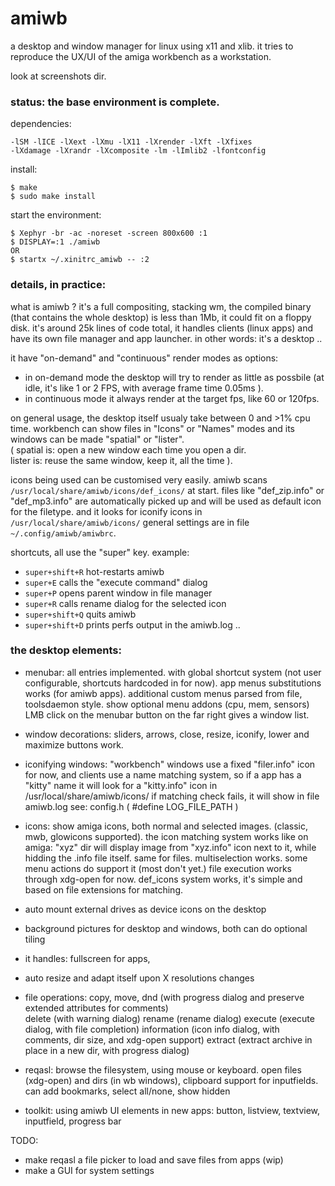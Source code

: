 # amiwb
a desktop and window manager for linux using x11 and xlib. 
it tries to reproduce the UX/UI of the amiga workbench
as a workstation. 

look at screenshots dir.

### status: the base environment is complete. 

dependencies:
```
-lSM -lICE -lXext -lXmu -lX11 -lXrender -lXft -lXfixes 
-lXdamage -lXrandr -lXcomposite -lm -lImlib2 -lfontconfig 
```

install:
```
$ make
$ sudo make install
```

start the environment:
```
$ Xephyr -br -ac -noreset -screen 800x600 :1
$ DISPLAY=:1 ./amiwb
OR
$ startx ~/.xinitrc_amiwb -- :2
```

### details, in practice:
what is amiwb ? it's a full compositing, stacking wm,
the compiled binary (that contains the whole desktop) is less than 1Mb, 
it could fit on a floppy disk. it's around 25k lines of code total, 
it handles clients (linux apps) and have its own file manager and app launcher.
in other words: it's a desktop ..

it have "on-demand" and "continuous" render modes as options:
- in on-demand mode the desktop will try to render as little as possbile 
  (at idle, it's like 1 or 2 FPS, with average frame time 0.05ms ).
- in continuous mode it always render at the target fps, like 60 or 120fps.

on general usage, the desktop itself usualy take between 0 and >1% cpu time.
workbench can show files in "Icons" or "Names" modes and its windows can be made
"spatial" or "lister".  
( spatial is: open a new window each time you open a dir.  
lister is: reuse the same window, keep it, all the time ).  

icons being used can be customised very easily. 
amiwb scans `/usr/local/share/amiwb/icons/def_icons/` at start.
files like "def_zip.info" or "def_mp3.info" are automatically picked up and
will be used as default icon for the filetype.
and it looks for iconify icons in  `/usr/local/share/amiwb/icons/`
general settings are in file `~/.config/amiwb/amiwbrc`.

shortcuts, all use the "super" key. 
example: 
- `super+shift+R` hot-restarts amiwb
- `super+E` calls the "execute command" dialog
- `super+P` opens parent window in file manager
- `super+R` calls rename dialog for the selected icon 
- `super+shift+Q` quits amiwb
- `super+shift+D` prints perfs output in the amiwb.log
..

### the desktop elements:

- menubar:
    all entries implemented. with global shortcut system (not user configurable, 
    shortcuts hardcoded in for now). 
    app menus substitutions works (for amiwb apps).
    additional custom menus parsed from file, toolsdaemon style. 
    show optional menu addons (cpu, mem, sensors) 
    LMB click on the menubar button on the far right gives a window list.

- window decorations:
    sliders, arrows, close, resize, iconify, lower and maximize buttons work. 

- iconifying windows:
    "workbench" windows use a fixed "filer.info" icon for now, and clients use 
    a name matching system, so if a app has a "kitty" name it will look for 
    a "kitty.info" icon in /usr/local/share/amiwb/icons/
    if matching check fails, it will show in file amiwb.log see:
    config.h ( #define LOG_FILE_PATH )

- icons:
    show amiga icons, both normal and selected images. 
    (classic, mwb, glowicons supported).
    the icon matching system works like on amiga: "xyz" dir will display image 
    from "xyz.info" icon next to it, while hidding the .info file itself. same for files. multiselection works. some menu actions do support it (most don't yet.)
    file execution works through xdg-open for now.
    def_icons system works, it's simple and based on file extensions for matching.

- auto mount external drives as device icons on the desktop 
- background pictures for desktop and windows, both can do optional tiling  
- it handles: fullscreen for apps,
- auto resize and adapt itself upon X resolutions changes

- file operations:
    copy, move, dnd (with progress dialog and preserve extended attributes for comments)  
    delete (with warning dialog)
    rename (rename dialog) 
    execute (execute dialog, with file completion)
    information (icon info dialog, with comments, dir size, and xdg-open support)
    extract (extract archive in place in a new dir, with progress dialog)

- reqasl:
    browse the filesystem, using mouse or keyboard. 
    open files (xdg-open) and dirs (in wb windows), 
    clipboard support for inputfields.
    can add bookmarks, select all/none, show hidden

- toolkit:
    using amiwb UI elements in new apps:
    button, listview, textview, inputfield, progress bar 


TODO:

- make reqasl a file picker to load and save files from apps (wip)
- make a GUI for system settings 
